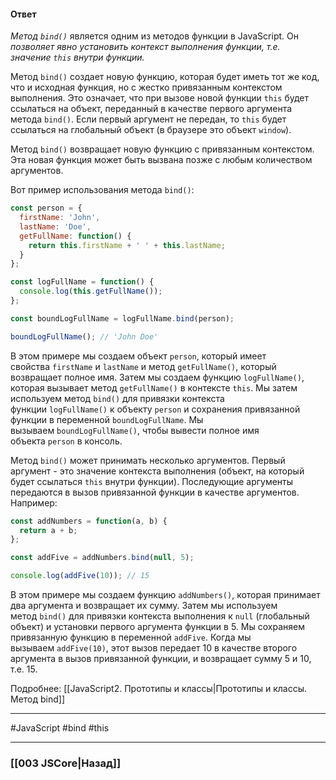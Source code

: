 #### Ответ

*Метод `bind()`* является одним из методов функции в JavaScript. Он *позволяет явно установить контекст выполнения функции, т.е. значение `this` внутри функции.*

Метод `bind()` создает новую функцию, которая будет иметь тот же код, что и исходная функция, но с жестко привязанным контекстом выполнения. Это означает, что при вызове новой функции `this` будет ссылаться на объект, переданный в качестве первого аргумента метода `bind()`. Если первый аргумент не передан, то `this` будет ссылаться на глобальный объект (в браузере это объект `window`).

Метод `bind()` возвращает новую функцию с привязанным контекстом. Эта новая функция может быть вызвана позже с любым количеством аргументов.

Вот пример использования метода `bind()`:

```javascript
const person = {
  firstName: 'John',
  lastName: 'Doe',
  getFullName: function() {
    return this.firstName + ' ' + this.lastName;
  }
};

const logFullName = function() {
  console.log(this.getFullName());
};

const boundLogFullName = logFullName.bind(person);

boundLogFullName(); // 'John Doe'
```

В этом примере мы создаем объект `person`, который имеет свойства `firstName` и `lastName` и метод `getFullName()`, который возвращает полное имя. Затем мы создаем функцию `logFullName()`, которая вызывает метод `getFullName()` в контексте `this`. Мы затем используем метод `bind()` для привязки контекста функции `logFullName()` к объекту `person` и сохранения привязанной функции в переменной `boundLogFullName`. Мы вызываем `boundLogFullName()`, чтобы вывести полное имя объекта `person` в консоль.

Метод `bind()` может принимать несколько аргументов. Первый аргумент - это значение контекста выполнения (объект, на который будет ссылаться `this` внутри функции). Последующие аргументы передаются в вызов привязанной функции в качестве аргументов. Например:

```javascript
const addNumbers = function(a, b) {
  return a + b;
};

const addFive = addNumbers.bind(null, 5);

console.log(addFive(10)); // 15
```

В этом примере мы создаем функцию `addNumbers()`, которая принимает два аргумента и возвращает их сумму. Затем мы используем метод `bind()` для привязки контекста выполнения к `null` (глобальный объект) и установки первого аргумента функции в 5.
Мы сохраняем привязанную функцию в переменной `addFive`. Когда мы вызываем `addFive(10)`, этот вызов передает 10 в качестве второго аргумента в вызов привязанной функции, и возвращает сумму 5 и 10, т.е. 15.

Подробнее: [[JavaScript2. Прототипы и классы|Прототипы и классы. Метод bind]]

___
 #JavaScript #bind #this 

___

### [[003 JSCore|Назад]]